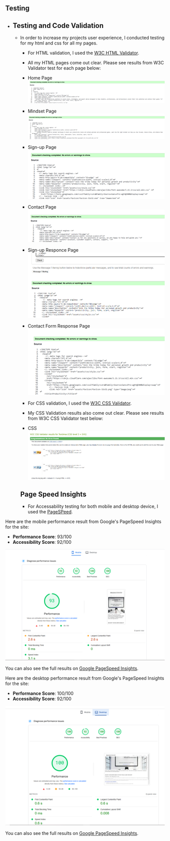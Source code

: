 ## Testing

- ## Testing and Code Validation

  - In order to increase my projects user experience, I conducted testing for my html and css for all my pages.

    - For HTML validation, I used the [W3C HTML Validator](https://validator.w3.org/).

    - All my HTML pages come out clear. Please see results from W3C Validator test for each page below:

    * Home Page
      ![W3C Validator test result](assets\readme-images\indexhtmlvalidator.png)

    * Mindset Page
      ![W3C Validator test result](assets\readme-images\mindsethtmlvalidator.png)

    * Sign-up Page
      ![W3C Validator test result](assets\readme-images\signhtmlvalidator.png)

    * Contact Page
      ![W3C Validator test result](assets\readme-images\contacthtmlvalidator.png)

    * Sign-up Responce Page
      ![W3C Validator test result](assets\readme-images\formresponcehtmlvalidator.png)

    * Contact Form Response Page
      ![W3C Validator test result](assets\readme-images\contactresponcehtmlvalidator.png)

    - For CSS validation, I used the [W3C CSS Validator](https://jigsaw.w3.org/css-validator/).

    - My CSS Validation results also come out clear. Please see results from W3C CSS Validator test below:

    * CSS
      ![W3C Validator test result](assets\readme-images\cssvalidator.png)


    

    ## Page Speed Insights

    - For Accessability testing for both mobile and desktop device, I used the [PageSPeed](https://pagespeed.web.dev/).
   

Here are the mobile performance result from Google's PageSpeed Insights for the site:

- **Performance Score**: 93/100
- **Accessibility Score**: 92/100

![Page Speed Result](assets\readme-images\performanceindexmobile.png)

You can also see the full results on [Google PageSpeed Insights](https://pagespeed.web.dev/analysis/https-maryangelle-github-io-Productivity/n8cuijivsc?form_factor=mobile).

Here are the desktop performance result from Google's PageSpeed Insights for the site:

- **Performance Score**: 100/100
- **Accessibility Score**: 92/100

![Page Speed Result](assets\readme-images\desktopperformance.png)

You can also see the full results on [Google PageSpeed Insights](https://pagespeed.web.dev/analysis/https-maryangelle-github-io-Productivity/n8cuijivsc?form_factor=desktop).
